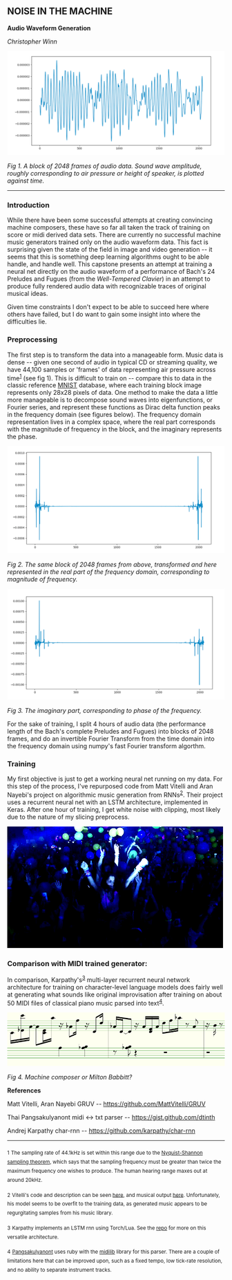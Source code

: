 ## NOISE IN THE MACHINE

**Audio Waveform Generation**

*Christopher Winn*

![audio td](imgs/time_domain.png)

*Fig 1. A block of 2048 frames of audio data. Sound wave amplitude, roughly corresponding to air pressure or height of speaker, is plotted against time.*

___

### Introduction

While there have been some successful attempts at creating convincing machine composers, these have so far all taken the track of training on score or midi derived data sets. There are currently no successful machine music generators trained only on the audio waveform data. This fact is surprising given the state of the field in image and video generation -- it seems that this is something deep learning algorithms ought to be able handle, and handle well. This capstone presents an attempt at training a neural net directly on the audio waveform of a performance of Bach's 24 Preludes and Fugues (from the *Well-Tempered Clavier*) in an attempt to produce fully rendered audio data with recognizable traces of original musical ideas.


Given time constraints I don't expect to be able to succeed here where others have failed, but I do want to gain some insight into where the difficulties lie.

### Preprocessing

The first step is to transform the data into a manageable form. Music data is dense -- given one second of audio in typical CD or streaming quality, we have 44,100 samples or 'frames' of data representing air pressure across time<sup>[1](#Nyquist-Shannon)</sup> (see fig 1). This is difficult to train on -- compare this to data in the classic reference [MNIST](https://en.wikipedia.org/wiki/MNIST_database) database, where each training block image represents only 28x28 pixels of data. One method to make the data a little more manageable is to decompose sound waves into eigenfunctions, or Fourier series, and represent these functions as Dirac delta function peaks in the frequency domain (see figures below). The frequency domain representation lives in a complex space, where the real part corresponds with the magnitude of frequency in the block, and the imaginary represents the phase.

![audio fd r](imgs/freq_domain_amplitude.png)

*Fig 2. The same block of 2048 frames from above, transformed and here represented in the real part of the frequency domain, corresponding to magnitude of frequency.*

![audio fd i](imgs/freq_domain_phase.png)

*Fig 3. The imaginary part, corresponding to phase of the frequency.*

For the sake of training, I split 4 hours of audio data (the performance length of the Bach's complete Preludes and Fugues) into blocks of 2048 frames, and do an invertible Fourier Transform from the time domain into the frequency domain using numpy's fast Fourier transform algorthm.

### Training

My first objective is just to get a working neural net running on my data. For this step of the process, I've repurposed code from Matt Vitelli and Aran Nayebi's project on algorithmic music generation from RNNs<sup>[2](#Vitelli)</sup>. Their project uses a recurrent neural net with an LSTM architecture, implemented in Keras. After one hour of training, I get white noise with clipping, most likely due to the nature of my slicing preprocess.

![rave](imgs/proper_rave.gif)


### Comparison with MIDI trained generator:

In comparison, Karpathy's<sup>[3](#Karpathy)</sup> multi-layer recurrent neural network architecture for training on character-level language models  does fairly well at generating what sounds like original improvisation after training on about 50 MIDI files of classical piano music parsed into text<sup>[4](#dtinh)</sup>.  

![score](imgs/score_out.png)

*Fig 4. Machine composer or Milton Babbitt?*

**References**

Matt Vitelli, Aran Nayebi GRUV -- https://github.com/MattVitelli/GRUV

Thai Pangsakulyanont midi <-> txt parser -- https://gist.github.com/dtinth

Andrej Karpathy char-rnn -- https://github.com/karpathy/char-rnn

---

<a name="Nyquist-Shannon"><sub>1</sub></a> <sub>The sampling rate of 44.1kHz is set within this range due to the [Nyquist-Shannon sampling theorem](https://en.wikipedia.org/wiki/Nyquist%E2%80%93Shannon_sampling_theorem), which says that the sampling frequency must be greater than twice the maximum frequency one wishes to produce. The human hearing range maxes out at around 20kHz.</sub>

<a name="Vitelli"><sub>2</sub></a> <sub> Vitelli's code and description can be seen [here](https://github.com/MattVitelli/GRUV), and musical output [here](https://www.youtube.com/watch?v=0VTI1BBLydE). Unfortunately, his model seems to be overfit to the training data, as generated music appears to be regurgitating samples from his music library. </sub>

<a name="Karpathy"><sub>3</sub></a> <sub> Karpathy implements an LSTM rnn using Torch/Lua. See the [repo](https://github.com/karpathy/char-rnn) for more on this versatile architecture. </sub>

<a name="dtinh"><sub>4</sub></a> <sub> [Pangsakulyanont](https://gist.github.com/dtinth) uses ruby with the [midilib](https://github.com/jimm/midilib) library for this parser. There are a couple of limitations here that can be improved upon, such as a fixed tempo, low tick-rate resolution, and no ability to separate instrument tracks.</sub>
